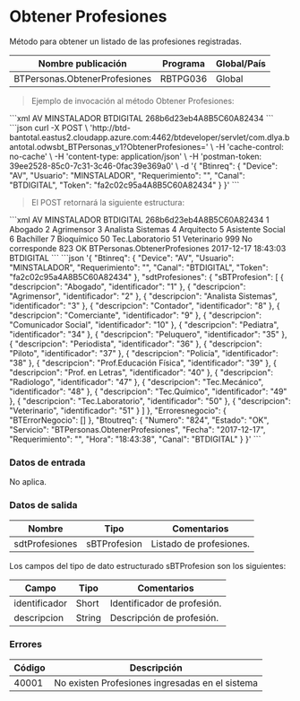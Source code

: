 # Obtener Profesiones 

Método para obtener un listado de las profesiones registradas. 

Nombre publicación | Programa | Global/País 
--------- | ----------- | ----------- 
BTPersonas.ObtenerProfesiones | RBTPG036 | Global 

> Ejemplo de invocación al método Obtener Profesiones: 

<code-group> 
<code-block title="XML" active> 
```xml 
<soapenv:Envelope xmlns:soapenv="http://schemas.xmlsoap.org/soap/envelope/" xmlns:bts="http://uy.com.dlya.bantotal/BTSOA/"> 
   <soapenv:Header/> 
   <soapenv:Body> 
      <bts:BTPersonas.ObtenerProfesiones> 
         <bts:Btinreq> 
            <bts:Device>AV</bts:Device> 
            <bts:Usuario>MINSTALADOR</bts:Usuario> 
            <bts:Requerimiento/> 
            <bts:Canal>BTDIGITAL</bts:Canal> 
            <bts:Token>268b6d23eb4A8B5C60A82434</bts:Token> 
         </bts:Btinreq> 
      </bts:BTPersonas.ObtenerProfesiones> 
   </soapenv:Body> 
</soapenv:Envelope> 
``` 
</code-block> 

<code-block title="JSON"> 
```json 
curl -X POST \ 
  'http://btd-bantotal.eastus2.cloudapp.azure.com:4462/btdeveloper/servlet/com.dlya.bantotal.odwsbt_BTPersonas_v1?ObtenerProfesiones=' \ 
  -H 'cache-control: no-cache' \ 
  -H 'content-type: application/json' \ 
  -H 'postman-token: 39ee2528-85c0-7c31-3c46-0fac39e369a0' \ 
  -d '{ 
	"Btinreq": { 
		"Device": "AV", 
		"Usuario": "MINSTALADOR", 
		"Requerimiento": "", 
		"Canal": "BTDIGITAL", 
		"Token": "fa2c02c95a4A8B5C60A82434" 
	} 
}' 
``` 
</code-block> 
</code-group> 

> El POST retornará la siguiente estructura: 

<code-group> 
<code-block title="XML" active> 
```xml 
<SOAP-ENV:Envelope xmlns:SOAP-ENV="http://schemas.xmlsoap.org/soap/envelope/" xmlns:xsd="http://www.w3.org/2001/XMLSchema" xmlns:SOAP-ENC="http://schemas.xmlsoap.org/soap/encoding/" xmlns:xsi="http://www.w3.org/2001/XMLSchema-instance"> 
   <SOAP-ENV:Body> 
      <BTPersonas.ObtenerProfesionesResponse xmlns="http://uy.com.dlya.bantotal/BTSOA/"> 
         <Btinreq> 
            <Device>AV</Device> 
            <Usuario>MINSTALADOR</Usuario> 
            <Requerimiento/> 
            <Canal>BTDIGITAL</Canal> 
            <Token>268b6d23eb4A8B5C60A82434</Token> 
         </Btinreq> 
         <sdtProfesiones> 
            <sBTProfesion> 
               <identificador>1</identificador> 
               <descripcion>Abogado</descripcion> 
            </sBTProfesion> 
            <sBTProfesion> 
               <identificador>2</identificador> 
               <descripcion>Agrimensor</descripcion> 
            </sBTProfesion> 
            <sBTProfesion> 
               <identificador>3</identificador> 
               <descripcion>Analista Sistemas</descripcion> 
            </sBTProfesion> 
            <sBTProfesion> 
               <identificador>4</identificador> 
               <descripcion>Arquitecto</descripcion> 
            </sBTProfesion> 
            <sBTProfesion> 
               <identificador>5</identificador> 
               <descripcion>Asistente Social</descripcion> 
            </sBTProfesion> 
            <sBTProfesion> 
               <identificador>6</identificador> 
               <descripcion>Bachiller</descripcion> 
            </sBTProfesion> 
            <sBTProfesion> 
               <identificador>7</identificador> 
               <descripcion>Bioquímico</descripcion> 
            </sBTProfesion> 
            <sBTProfesion> 
               <identificador>50</identificador> 
               <descripcion>Tec.Laboratorio</descripcion> 
            </sBTProfesion> 
            <sBTProfesion> 
               <identificador>51</identificador> 
               <descripcion>Veterinario</descripcion> 
            </sBTProfesion> 
            <sBTProfesion> 
               <identificador>999</identificador> 
               <descripcion>No corresponde</descripcion> 
            </sBTProfesion> 
         </sdtProfesiones> 
         <Erroresnegocio></Erroresnegocio> 
         <Btoutreq> 
            <Numero>823</Numero> 
            <Estado>OK</Estado> 
            <Servicio>BTPersonas.ObtenerProfesiones</Servicio> 
            <Fecha>2017-12-17</Fecha> 
            <Requerimiento/> 
            <Hora>18:43:03</Hora> 
            <Canal>BTDIGITAL</Canal> 
         </Btoutreq> 
      </BTPersonas.ObtenerProfesionesResponse> 
   </SOAP-ENV:Body> 
</SOAP-ENV:Envelope> 
``` 
</code-block> 

<code-block title="JSON"> 
```json 
'{ 
	"Btinreq": { 
		"Device": "AV", 
		"Usuario": "MINSTALADOR", 
		"Requerimiento": "", 
		"Canal": "BTDIGITAL", 
		"Token": "fa2c02c95a4A8B5C60A82434" 
	}, 
    "sdtProfesiones": { 
        "sBTProfesion": [ 
            { 
                "descripcion": "Abogado", 
                "identificador": "1" 
            }, 
            { 
                "descripcion": "Agrimensor", 
                "identificador": "2" 
            }, 
            { 
                "descripcion": "Analista Sistemas", 
                "identificador": "3" 
            }, 
            { 
                "descripcion": "Contador", 
                "identificador": "8" 
            }, 
            { 
                "descripcion": "Comerciante", 
                "identificador": "9" 
            }, 
            { 
                "descripcion": "Comunicador Social", 
                "identificador": "10" 
            }, 
            { 
                "descripcion": "Pediatra", 
                "identificador": "34" 
            }, 
            { 
                "descripcion": "Peluquero", 
                "identificador": "35" 
            }, 
            { 
                "descripcion": "Periodista", 
                "identificador": "36" 
            }, 
            { 
                "descripcion": "Piloto", 
                "identificador": "37" 
            }, 
            { 
                "descripcion": "Policía", 
                "identificador": "38" 
            }, 
            { 
                "descripcion": "Prof.Educación Física", 
                "identificador": "39" 
            }, 
            { 
                "descripcion": "Prof. en Letras", 
                "identificador": "40" 
            }, 
            { 
                "descripcion": "Radiologo", 
                "identificador": "47" 
            }, 
            { 
                "descripcion": "Tec.Mecánico", 
                "identificador": "48" 
            }, 
            { 
                "descripcion": "Tec.Químico", 
                "identificador": "49" 
            }, 
            { 
                "descripcion": "Tec.Laboratorio", 
                "identificador": "50" 
            }, 
            { 
                "descripcion": "Veterinario", 
                "identificador": "51" 
            } 
        ] 
    }, 
    "Erroresnegocio": { 
        "BTErrorNegocio": [] 
    }, 
    "Btoutreq": { 
        "Numero": "824", 
        "Estado": "OK", 
        "Servicio": "BTPersonas.ObtenerProfesiones", 
        "Fecha": "2017-12-17", 
        "Requerimiento": "", 
        "Hora": "18:43:38", 
        "Canal": "BTDIGITAL" 
    } 
}' 
``` 
</code-block> 
</code-group> 

### Datos de entrada 

No aplica. 

### Datos de salida 

Nombre | Tipo | Comentarios 
--------- | ----------- | ----------- 
sdtProfesiones | sBTProfesion | Listado de profesiones. 

Los campos del tipo de dato estructurado sBTProfesion son los siguientes: 

Campo | Tipo | Comentarios 
--------- | ----------- | ----------- 
identificador | Short | Identificador de profesión. 
descripcion | String | Descripción de profesión. 

### Errores 

Código | Descripción 
--------- | ----------- 
40001 | No existen Profesiones ingresadas en el sistema 

 
